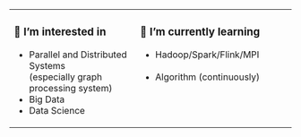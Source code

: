 <table>
<tr valign="top">
<td>
  
### 💖 I’m interested in

- Parallel and Distributed Systems &emsp; &emsp;
  <br> (especially graph processing system)
- Big Data
- Data Science
</td>

<td>
  
### 🌱 I’m currently learning

- Hadoop/Spark/Flink/MPI &emsp; &emsp; &emsp; &emsp; &emsp;
- Algorithm (continuously)             
</td>
</tr>
</table>

